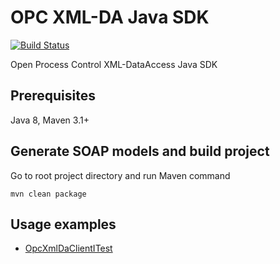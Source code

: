 OPC XML-DA Java SDK
===================

[![Build Status](https://travis-ci.org/tumakha/opc-xmlda-sdk.svg?branch=master)](https://travis-ci.org/tumakha/opc-xmlda-sdk)

Open Process Control XML-DataAccess Java SDK

## Prerequisites

Java 8, Maven 3.1+

## Generate SOAP models and build project

Go to root project directory and run Maven command

    mvn clean package

## Usage examples

* [OpcXmlDaClientITest](https://github.com/tumakha/opc-xmlda-sdk/blob/master/src/test/java/ua/tumakha/yuriy/opc/xmlda/sdk/OpcXmlDaClientITest.java)    

